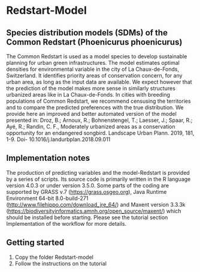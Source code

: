# Redstart-Model
Species distribution models (SDMs) of the Common Redstart (Phoenicurus phoenicurus)
-----------------------------------------------------------------------------------

The Common Redstart is used as a model species to develop sustainable planning for urban green infrastructures. The model estimates optimal densities for environmental variable in the city of La Chaux-de-Fonds, Switzerland. It identifies priority areas of conservation concern, for any urban area, as long as the input data are available. We expect however that the prediction of the model makes more sense in similarly structures urbanized areas like in La Chaux-de-Fonds. In cities with breeding populations of Common Redstart, we recommend censusing the territories and to compare the predicted preferences with the true distribution.
We provide here an improved and better automated version of the model presented in: 
Droz, B.; Arnoux, R.; Bohnenstengel, T.; Laesser, J.; Spaar, R.; Ayé, R.; Randin, C. F., Moderately urbanized areas as a conservation opportunity for an endangered songbird. Landscape Urban Plann. 2019, 181, 1-9. Doi- 10.1016/j.landurbplan.2018.09.011

Implementation notes
--------------------
The production of predicting variables and the model-Redstart is provided by a series of scripts. Its source code is primarily written in the R language version 4.0.3 or under version 3.5.0. Some parts of the coding are supported by GRASS v.7 (https://grass.osgeo.org), Java Runtime Environment 64-bit 8.0-build-271 (http://www.filehippo.com/download_jre_64/) and Maxent version 3.3.3k (https://biodiversityinformatics.amnh.org/open_source/maxent/) which should be installed before starting.
Please see the tutorial section Implementation of the workflow for more details.

Getting started
----------------
1.	Copy the folder Redstart-model
2.	Follow the instructions on the tutorial
